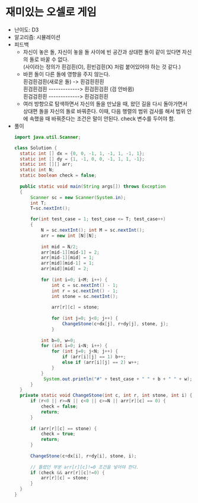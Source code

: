 # 재미있는 오셀로 게임
* 난이도: D3
* 알고리즘: 시뮬레이션
* 피드백
  * 자신이 놓은 돌, 자신이 놓을 돌 사이에 빈 공간과 상대편 돌이 같이 있다면 자신의 돌로 바꿀 수 없다. <br>
    (사이라는 정의가 흰검흰(O), 흰빈검흰(X) 처럼 붙어있어야 하는 것 같다.)
  * 바뀐 돌이 다른 돌에 영향을 주지 않는다. <br>
    흰검흰검흰(새로운 돌) -> 흰검흰흰흰<br>
    흰검흰검흰  -------------> 흰검흰검흰 (검 안바뀜)<br> 
    흰검검흰흰 -------------> 흰검검흰흰
  * 여러 방향으로 탐색하면서 자신의 돌을 만났을 때, 왔던 길을 다시 돌아가면서 상대편 돌을 자신의 돌로 바꿔준다. 이때, 다음 행렬의 범위 검사를 해서 범위 안에 속했을 때 바꿔준다는 조건은 말이 안된다. check 변수를 두어야 함. 
* 풀이
  ```JAVA
  import java.util.Scanner;
  
  class Solution {
    static int [] dx = {0, 0, -1, 1, -1, 1, -1, 1};
    static int [] dy = {1, -1, 0, 0, -1, 1, 1, -1};
    static int [][] arr;
    static int N;
    static boolean check = false;
    
	public static void main(String args[]) throws Exception
	{
		Scanner sc = new Scanner(System.in);
		int T;
		T=sc.nextInt();

		for(int test_case = 1; test_case <= T; test_case++)
		{
			N = sc.nextInt(); int M = sc.nextInt();
            arr = new int [N][N];
            
            int mid = N/2;
            arr[mid-1][mid-1] = 2;
            arr[mid-1][mid] = 1;
            arr[mid][mid-1] = 1;
            arr[mid][mid] = 2;
            
            for (int i=0; i<M; i++) {
            	int c = sc.nextInt() - 1;
                int r = sc.nextInt() - 1;
                int stone = sc.nextInt();
                
                arr[r][c] = stone;
                
                for (int j=0; j<8; j++) {
                	ChangeStone(c+dx[j], r+dy[j], stone, j);
                }
            
            int b=0, w=0;
            for (int i=0; i<N; i++) {
                for (int j=0; j<N; j++) {
                    if (arr[i][j] == 1) b++;
                    else if (arr[i][j] == 2) w++;
                }
            }
             System.out.println("#" + test_case + " " + b + " " + w);
		}
    }
    private static void ChangeStone(int c, int r, int stone, int i) {
        if (r<0 || r>=N || c<0 || c>=N || arr[r][c] == 0) {
            check = false;
            return;
        }
        
        if (arr[r][c] == stone) {
            check = true;
            return; 
        }
        
    	ChangeStone(c+dx[i], r+dy[i], stone, i);
        
        // 틀렸던 부분 arr[r][c]!=0 조건을 넣어야 한다.
        if (check && arr[r][c]!=0) {
            arr[r][c] = stone;
        }
    }
  }
  ```